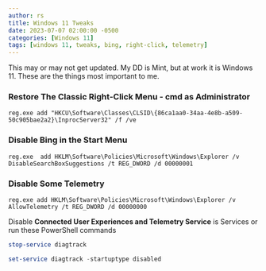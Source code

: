 ```yaml
---
author: rs
title: Windows 11 Tweaks
date: 2023-07-07 02:00:00 -0500 
categories: [Windows 11]
tags: [windows 11, tweaks, bing, right-click, telemetry]
---
```


This may or may not get updated. My DD is Mint, but at work it is Windows 11. These are the things most important to me.

### Restore The Classic Right-Click Menu - cmd as Administrator
```text
reg.exe add "HKCU\Software\Classes\CLSID\{86ca1aa0-34aa-4e8b-a509-50c905bae2a2}\InprocServer32" /f /ve
```

### Disable Bing in the Start Menu
```text
reg.exe  add HKLM\Software\Policies\Microsoft\Windows\Explorer /v DisableSearchBoxSuggestions /t REG_DWORD /d 00000001
```

### Disable Some Telemetry
```test
reg.exe add HKLM\Software\Policies\Microsoft\Windows\Explorer /v AllowTelemetry /t REG_DWORD /d 00000000
```

Disable **Connected User Experiences and Telemetry Service** is Services or run these PowerShell commands
```PowerShell
stop-service diagtrack
```

```PowerShell
set-service diagtrack -startuptype disabled
```